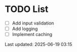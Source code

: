 # TODO List

- [ ] Add input validation
- [ ] Add logging
- [ ] Implement caching

Last updated: 2025-06-19 03:15
